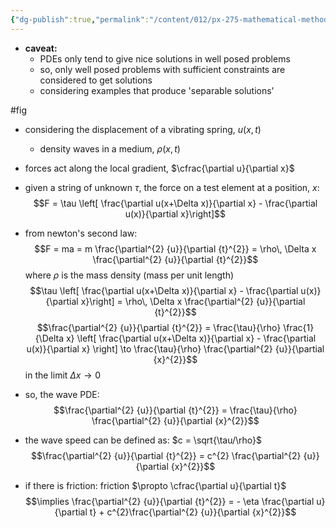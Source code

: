 ```yaml
---
{"dg-publish":true,"permalink":"/content/012/px-275-mathematical-methods/term-2/g-partial-differential-equations/px-275-g4-wave-equation/","noteIcon":"1","created":"2025-01-09T12:36:24.874+00:00","updated":"2025-01-09T12:50:43.069+00:00"}
---
```


- **caveat:** 
	- PDEs only tend to give nice solutions in well posed problems
	- so, only well posed problems with sufficient constraints are considered to get solutions
	- considering examples that produce 'separable solutions'


#fig 

- considering the displacement of a vibrating spring, $u(x,t)$
	- density waves in a medium, $\rho(x,t)$
- forces act along the local gradient, $\cfrac{\partial u}{\partial x}$
- given a string of unknown $\tau$, the force on a test element at a position, $x:$
$$F = \tau \left[ \frac{\partial u(x+\Delta x)}{\partial x} - \frac{\partial u(x)}{\partial x}\right]$$
- from newton's second law:
$$F = ma = m \frac{\partial^{2} {u}}{\partial {t}^{2}} = \rho\, \Delta x \frac{\partial^{2} {u}}{\partial {t}^{2}}$$
	where $\rho$ is the mass density (mass per unit length)
$$\tau \left[ \frac{\partial u(x+\Delta x)}{\partial x} - \frac{\partial u(x)}{\partial x}\right]  = \rho\, \Delta x \frac{\partial^{2} {u}}{\partial {t}^{2}}$$
$$\frac{\partial^{2} {u}}{\partial {t}^{2}} = \frac{\tau}{\rho} \frac{1}{\Delta x} \left[  \frac{\partial u(x+\Delta x)}{\partial x} - \frac{\partial u(x)}{\partial x} \right] \to \frac{\tau}{\rho} \frac{\partial^{2} {u}}{\partial {x}^{2}}$$
	in the limit $\Delta x \to 0$
- so, the wave PDE:
$$\frac{\partial^{2} {u}}{\partial {t}^{2}} = \frac{\tau}{\rho} \frac{\partial^{2} {u}}{\partial {x}^{2}}$$

- the wave speed can be defined as: $c = \sqrt{\tau/\rho}$
$$\frac{\partial^{2} {u}}{\partial {t}^{2}} = c^{2}  \frac{\partial^{2} {u}}{\partial {x}^{2}}$$
- if there is friction: friction $\propto \cfrac{\partial u}{\partial t}$
	$$\implies \frac{\partial^{2} {u}}{\partial {t}^{2}} = - \eta \frac{\partial u}{\partial t} + c^{2}\frac{\partial^{2} {u}}{\partial {x}^{2}}$$
